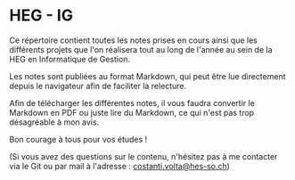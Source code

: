 # HEG - IG

Ce répertoire contient toutes les notes prises en cours ainsi que les différents projets que l'on réalisera tout au long de l'année au sein de la HEG en Informatique de Gestion.

Les notes sont publiées au format Markdown, qui peut être lue directement depuis le navigateur afin de faciliter la relecture.

Afin de télécharger les différentes notes, il vous faudra convertir le Markdown en PDF ou juste lire du Markdown, ce qui n'est pas trop désagréable à mon avis.

Bon courage à tous pour vos études !

(Si vous avez des questions sur le contenu, n'hésitez pas à me contacter via le Git ou par mail à l'adresse : costanti.volta@hes-so.ch)
